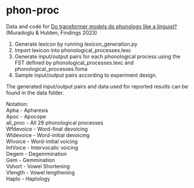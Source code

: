 # phon-proc

Data and code for [Do transformer models do phonology like a linguist?](https://aclanthology.org/2023.findings-acl.541) (Muradoglu & Hulden, Findings 2023)

1. Generate lexicon by running lexicon_generation.py
2. Import lexicon into phonological_processes.lexc
3. Generate input/output pairs for each phonological process using the FST defined by phonological_processes.lexc and phonological_processes.foma
4. Sample input/output pairs according to experiment design. 

The generated input/output pairs and data used for reported results can be found in the data folder. 

Notation: \
Apha - Apharesis \
Apoc - Apocope \
all_proc - All 29 phonological processes \
Wfdevoice - Word-final devoicing \
WIdevoice - Word-initial devoicing \
WIvoice - Word-initial voicing \
IntVoice - Intervocalic voicing \
Degem - Degemmination \
Gem - Gemmination \
Vshort - Vowel Shortening \
Vlength - Vowel lengthening \
Haplo - Haplology 

